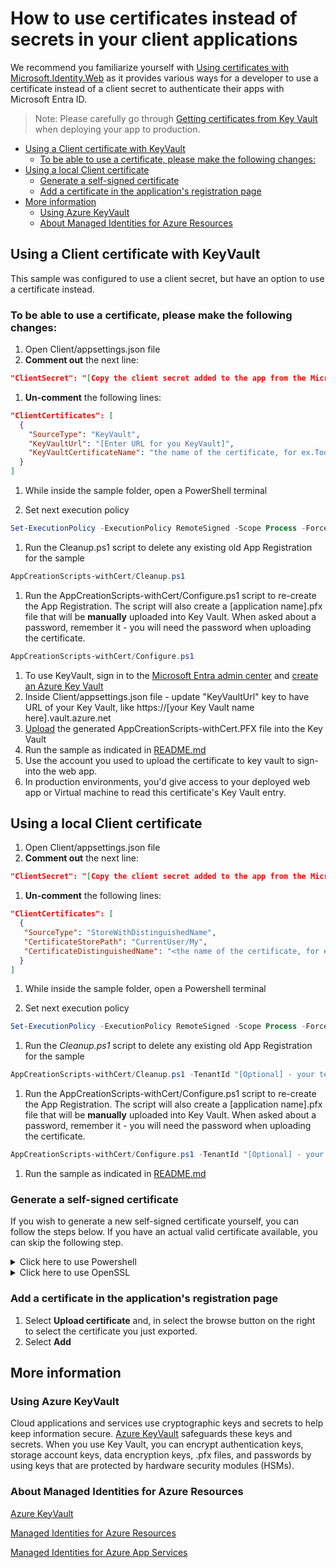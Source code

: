 # How to use certificates instead of secrets in your client applications

We recommend you familiarize yourself with [Using certificates with Microsoft\.Identity\.Web](https://github.com/AzureAD/microsoft-identity-web/wiki/Certificates#getting-certificates-from-key-vault) as it provides various ways for a developer to use a certificate instead of a client secret to authenticate their apps with Microsoft Entra ID.
> Note: Please carefully go through [Getting certificates from Key Vault](https://github.com/AzureAD/microsoft-identity-web/wiki/Certificates#getting-certificates-from-key-vault) when deploying your app to production.

- [Using a Client certificate with KeyVault](#using-a-client-certificate-with-keyvault)
  - [To be able to use a certificate, please make the following changes:](#to-be-able-to-use-a-certificate-please-make-the-following-changes)
- [Using a local Client certificate](#using-a-local-client-certificate)
  - [Generate a self-signed certificate](#generate-a-self-signed-certificate)
  - [Add a certificate in the application's registration page](#add-a-certificate-in-the-applications-registration-page)
- [More information](#more-information)
  - [Using Azure KeyVault](#using-azure-keyvault)
  - [About Managed Identities for Azure Resources](#about-managed-identities-for-azure-resources)

## Using a Client certificate with KeyVault

This sample was configured to use a client secret, but have an option to use a certificate instead.

### To be able to use a certificate, please make the following changes:

1. Open Client/appsettings.json file
1. **Comment out** the next line:

```json
"ClientSecret": "[Copy the client secret added to the app from the Microsoft Entra admin center]"
```

1. **Un-comment** the following lines:

```json
"ClientCertificates": [
  {
    "SourceType": "KeyVault",
    "KeyVaultUrl": "[Enter URL for you KeyVault]",
    "KeyVaultCertificateName": "the name of the certificate, for ex.TodoListClient-aspnetcore-webapi"
  }
]
```

1. While inside the sample folder, open a PowerShell terminal

1. Set next execution policy

```powershell
Set-ExecutionPolicy -ExecutionPolicy RemoteSigned -Scope Process -Force
```

1. Run the Cleanup.ps1 script to delete any existing old App Registration for the sample

```powershell
AppCreationScripts-withCert/Cleanup.ps1
```

1. Run the AppCreationScripts-withCert/Configure.ps1 script to re-create the App Registration. The script will also create a [application name].pfx file that will be **manually** uploaded into Key Vault. When asked about a password, remember it - you will need the password when uploading the certificate.

```powershell
AppCreationScripts-withCert/Configure.ps1
```

1. To use KeyVault, sign in to the [Microsoft Entra admin center](https://portal.azure.com) and [create an Azure Key Vault](https://docs.microsoft.com/azure/key-vault/general/quick-create-portal)
1. Inside Client/appsettings.json file - update "KeyVaultUrl" key to have URL of your Key Vault, like https://[your Key Vault name here].vault.azure.net
1. [Upload](https://docs.microsoft.com/azure/key-vault/certificates/tutorial-import-certificate#import-a-certificate-to-key-vault) the generated AppCreationScripts-withCert\.PFX file into the Key Vault
1. Run the sample as indicated in [README.md](README.md)
1. Use the account you used to upload the certificate to key vault to sign-into the web app.
1. In production environments, you'd give access to your deployed web app or Virtual machine to read this certificate's Key Vault entry.  

## Using a local Client certificate

1. Open Client/appsettings.json file
2. **Comment out** the next line:

```json
"ClientSecret": "[Copy the client secret added to the app from the Microsoft Entra admin center]"
```

1. **Un-comment** the following lines:

```json
"ClientCertificates": [
  {
   "SourceType": "StoreWithDistinguishedName",
   "CertificateStorePath": "CurrentUser/My",
   "CertificateDistinguishedName": "<the name of the certificate, for ex.CN=TodoListClient-aspnetcore-webapi>"
  }
]
```

1. While inside the sample folder, open a Powershell terminal

1. Set next execution policy

```powershell
Set-ExecutionPolicy -ExecutionPolicy RemoteSigned -Scope Process -Force
```

1. Run the *Cleanup.ps1* script to delete any existing old App Registration for the sample

```powershell
AppCreationScripts-withCert/Cleanup.ps1 -TenantId "[Optional] - your tenant id" -AzureEnvironmentName "[Optional] - Azure environment, defaults to 'Global'"
```

1. Run the AppCreationScripts-withCert/Configure.ps1 script to re-create the App Registration. The script will also create a [application name].pfx file that will be **manually** uploaded into Key Vault. When asked about a password, remember it - you will need the password when uploading the certificate.

```powershell
AppCreationScripts-withCert/Configure.ps1 -TenantId "[Optional] - your tenant id" -AzureEnvironmentName "[Optional] - Azure environment, defaults to 'Global'"
```

1. Run the sample as indicated in [README.md](README.md)

### Generate a self-signed certificate

If you wish to generate a new self-signed certificate yourself, you can follow the steps below. If you have an actual valid certificate available, you can skip the following step.

<details>
<summary>Click here to use Powershell</summary>

To generate a new self-signed certificate, we will use the [New-SelfSignedCertificate](https://docs.microsoft.com/powershell/module/pkiclient/new-selfsignedcertificate) Powershell command.

1. Open PowerShell and run the command with the following parameters to create a new self-signed certificate that will be stored in the **current user** certificate store on your computer:

```PowerShell
$cert=New-SelfSignedCertificate -Subject "/CN=the name will be assigned automatically by PowerShell script and it will be equal to the Application name" -CertStoreLocation "Cert:\CurrentUser\My"  -KeyExportPolicy Exportable -KeySpec Signature
```

1. Export this certificate using the "Manage User Certificate" MMC snap-in accessible from the Windows Control Panel. You can also add other options to generate the certificate in a different store such as the **Computer** or **service** store (see [How to: View Certificates with the MMC Snap-in](https://docs.microsoft.com/dotnet/framework/wcf/feature-details/how-to-view-certificates-with-the-mmc-snap-in) for more details).

Export one with private key as *the name will be assigned automatically by PowerShell script and it will be equal to the Application name.pfx* and another as *the name will be assigned automatically by PowerShell script and it will be equal to the Application name.cer* without private key.

</details>

<details>
<summary>Click here to use OpenSSL</summary>

Type the following in a terminal.

```PowerShell
openssl req -x509 -newkey rsa:2048 -sha256 -days 365 -keyout the name will be assigned automatically by PowerShell script and it will be equal to the Application name.key -out the name will be assigned automatically by PowerShell script and it will be equal to the Application name.cer -nodes -batch

Generating a RSA private key
.........................................................
.........................................................
writing new private key to 'the name will be assigned automatically by PowerShell script and it will be equal to the Application name.key'
```

The following files should be generated: *the name will be assigned automatically by PowerShell script and it will be equal to the Application name.key*, *the name will be assigned automatically by PowerShell script and it will be equal to the Application name.cer*
You can generate the the name will be assigned automatically by PowerShell script and it will be equal to the Application name.pfx certificate + private key combination with the command below:

```console
openssl pkcs12 -export -out the name will be assigned automatically by PowerShell script and it will be equal to the Application name.pfx -inkey the name will be assigned automatically by PowerShell script and it will be equal to the Application name.key -in the name will be assigned automatically by PowerShell script and it will be equal to the Application name.cer
```

Enter an export password when prompted and make a note of it.

The following file should be generated: *the name will be assigned automatically by PowerShell script and it will be equal to the Application name.pfx*.

</details>

### Add a certificate in the application's registration page

1. Select **Upload certificate** and, in select the browse button on the right to select the certificate you just exported.
1. Select **Add**

## More information

### Using Azure KeyVault

Cloud applications and services use cryptographic keys and secrets to help keep information secure. [Azure KeyVault](https://azure.microsoft.com/services/key-vault/) safeguards these keys and secrets. When you use Key Vault, you can encrypt authentication keys, storage account keys, data encryption keys, .pfx files, and passwords by using keys that are protected by hardware security modules (HSMs).

### About Managed Identities for Azure Resources

[Azure KeyVault](https://azure.microsoft.com/services/key-vault/#product-overview)

[Managed Identities for Azure Resources](https://docs.microsoft.com/azure/active-directory/managed-identities-azure-resources/)

[Managed Identities for Azure App Services](https://docs.microsoft.com/azure/app-service/overview-managed-identity?tabs=dotnet)
